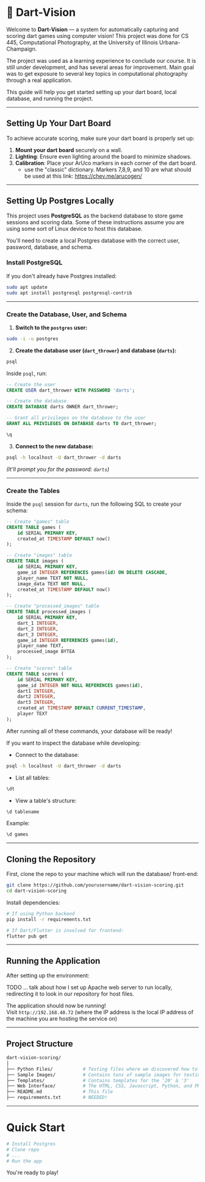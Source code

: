 # 🎯 Dart-Vision

Welcome to **Dart-Vision** — a system for automatically capturing and scoring dart games using computer vision! This project was done for CS 445, Computational Photography, at the University of Illinois Urbana-Champaign.

The project was used as a learning experience to conclude our course. It is still under development, and has several areas for improvement. Main goal was to get exposure to several key topics in computational photography through a real application.

This guide will help you get started setting up your dart board, local database, and running the project.

---

## Setting Up Your Dart Board

To achieve accurate scoring, make sure your dart board is properly set up:

1. **Mount your dart board** securely on a wall.
2. **Lighting**: Ensure even lighting around the board to minimize shadows.
3. **Calibration**: Place your ArUco markers in each corner of the dart board.
   - use the "classic" dictionary. Markers 7,8,9, and 10 are what should be used at this link: https://chev.me/arucogen/

---

## Setting Up Postgres Locally

This project uses **PostgreSQL** as the backend database to store game sessions and scoring data. Some of these instructions assume you are using some sort of Linux device to host this database. 

You'll need to create a local Postgres database with the correct user, password, database, and schema.

### Install PostgreSQL
If you don't already have Postgres installed:

```bash
sudo apt update
sudo apt install postgresql postgresql-contrib
```

---

### Create the Database, User, and Schema

1. **Switch to the `postgres` user:**

```bash
sudo -i -u postgres
```

2. **Create the database user (`dart_thrower`) and database (`darts`):**

```bash
psql
```

Inside `psql`, run:

```sql
-- Create the user
CREATE USER dart_thrower WITH PASSWORD 'darts';

-- Create the database
CREATE DATABASE darts OWNER dart_thrower;

-- Grant all privileges on the database to the user
GRANT ALL PRIVILEGES ON DATABASE darts TO dart_thrower;

\q
```

3. **Connect to the new database:**

```bash
psql -h localhost -U dart_thrower -d darts
```
*(It'll prompt you for the password: `darts`)*

---

### Create the Tables

Inside the `psql` session for `darts`, run the following SQL to create your schema:

```sql
-- Create "games" table
CREATE TABLE games (
    id SERIAL PRIMARY KEY,
    created_at TIMESTAMP DEFAULT now()
);

-- Create "images" table
CREATE TABLE images (
    id SERIAL PRIMARY KEY,
    game_id INTEGER REFERENCES games(id) ON DELETE CASCADE,
    player_name TEXT NOT NULL,
    image_data TEXT NOT NULL,
    created_at TIMESTAMP DEFAULT now()
);

-- Create "processed_images" table
CREATE TABLE processed_images (
    id SERIAL PRIMARY KEY,
    dart_1 INTEGER,
    dart_2 INTEGER,
    dart_3 INTEGER,
    game_id INTEGER REFERENCES games(id),
    player_name TEXT,
    processed_image BYTEA
);

-- Create "scores" table
CREATE TABLE scores (
    id SERIAL PRIMARY KEY,
    game_id INTEGER NOT NULL REFERENCES games(id),
    dart1 INTEGER,
    dart2 INTEGER,
    dart3 INTEGER,
    created_at TIMESTAMP DEFAULT CURRENT_TIMESTAMP,
    player TEXT
);
```
After running all of these commands, your database will be ready!

If you want to inspect the database while developing:

- Connect to the database:

```bash
psql -h localhost -U dart_thrower -d darts
```

- List all tables:

```sql
\dt
```

- View a table's structure:

```sql
\d tablename
```

Example:

```sql
\d games
```
---

## Cloning the Repository

First, clone the repo to your machine which will run the database/ front-end:

```bash
git clone https://github.com/yourusername/dart-vision-scoring.git
cd dart-vision-scoring
```

Install dependencies:

```bash
# If using Python backend
pip install -r requirements.txt

# If Dart/Flutter is involved for frontend:
flutter pub get
```
---

## Running the Application

After setting up the environment:

TODO ... talk about how I set up Apache web server to run locally, redirecting it to look in our repository for host files.

The application should now be running!  
Visit `http://192.168.40.72` (where the IP address is the local IP address of the machine you are hosting the service on)

---

## Project Structure

```bash
dart-vision-scoring/
│
├── Python Files/           # Testing files where we discovered how to implement the workflow
├── Sample Images/          # Contains tons of sample images for testing and templates
├── Templates/              # Contains templates for the '20' & '3'
├── Web Interface/          # The HTML, CSS, Javascript, Python, and PHP files needed for the front end
├── README.md               # This file
├── requirements.txt        # NEEDED!
```
---

# Quick Start

```bash
# Install Postgres
# Clone repo
# ...
# Run the app
```

You're ready to play!
